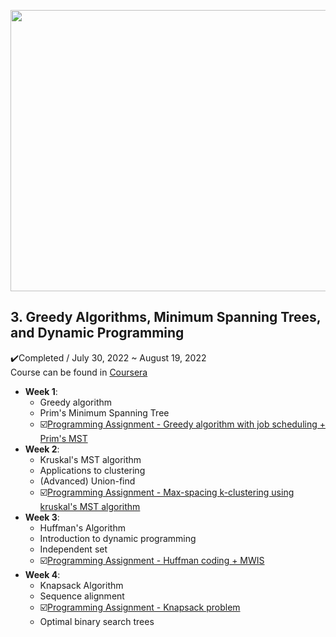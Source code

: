 <p align = "center">
<img src = "https://user-images.githubusercontent.com/63603383/185631623-47f4f887-e1ae-4e84-8af7-4a8c7de22ed2.png" width = "600" height = "450" />
</p>

## 3. Greedy Algorithms, Minimum Spanning Trees, and Dynamic Programming
✔️Completed / July 30, 2022 ~ August 19, 2022<br>
Course can be found in [Coursera](https://www.coursera.org/learn/algorithms-greedy)


- <strong>Week 1</strong>: 
  - Greedy algorithm
  - Prim's Minimum Spanning Tree
  - ☑️[Programming Assignment - Greedy algorithm with job scheduling + Prim's MST](https://github.com/AhnJunYeong0319/stanford-algorithms-specialization/blob/main/Course3/Week1/Course3_PA1.ipynb)
- <strong>Week 2</strong>:
  - Kruskal's MST algorithm
  - Applications to clustering
  - (Advanced) Union-find
  - ☑️[Programming Assignment - Max-spacing k-clustering using kruskal's MST algorithm](https://github.com/AhnJunYeong0319/stanford-algorithms-specialization/blob/main/Course3/Week2/Course3_PA2.ipynb)
- <strong>Week 3</strong>: 
  - Huffman's Algorithm
  - Introduction to dynamic programming
  - Independent set
  - ☑️[Programming Assignment - Huffman coding + MWIS](https://github.com/AhnJunYeong0319/stanford-algorithms-specialization/blob/main/Course3/Week3/Course3_PA3.ipynb)
- <strong>Week 4</strong>:
  - Knapsack Algorithm
  - Sequence alignment
  - ☑️[Programming Assignment - Knapsack problem](https://github.com/AhnJunYeong0319/stanford-algorithms-specialization/blob/main/Course3/Week4/Course3_PA4.ipynb)
  - Optimal binary search trees
